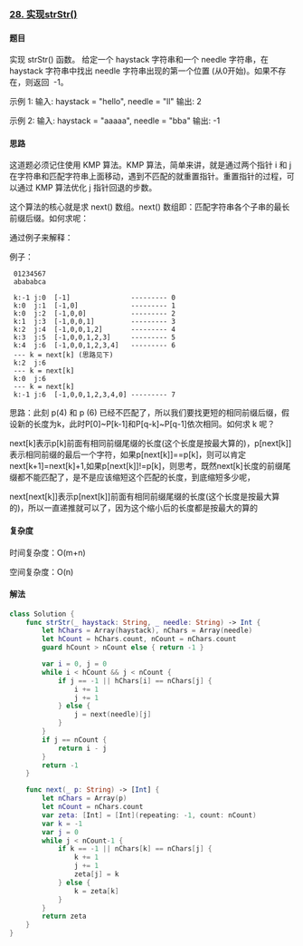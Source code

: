 ### [28. 实现strStr()](https://leetcode-cn.com/problems/implement-strstr/)

#### 题目

实现 strStr() 函数。
给定一个 haystack 字符串和一个 needle 字符串，在 haystack 字符串中找出 needle 字符串出现的第一个位置 (从0开始)。如果不存在，则返回  -1。

示例 1:
输入: haystack = "hello", needle = "ll"
输出: 2

示例 2:
输入: haystack = "aaaaa", needle = "bba"
输出: -1

#### 思路

这道题必须记住使用 KMP 算法。KMP 算法，简单来讲，就是通过两个指针 i 和 j 在字符串和匹配字符串上面移动，遇到不匹配的就重置指针。重置指针的过程，可以通过 KMP 算法优化 j 指针回退的步数。

这个算法的核心就是求 next() 数组。next() 数组即：匹配字符串各个子串的最长前缀后缀。如何求呢：

通过例子来解释：

例子：

```
 01234567
 abababca

 k:-1 j:0  [-1]               --------- 0
 k:0  j:1  [-1,0]             --------- 1
 k:0  j:2  [-1,0,0]           --------- 2
 k:1  j:3  [-1,0,0,1]         --------- 3
 k:2  j:4  [-1,0,0,1,2]       --------- 4
 k:3  j:5  [-1,0,0,1,2,3]     --------- 5
 k:4  j:6  [-1,0,0,1,2,3,4]   --------- 6
 --- k = next[k] (思路见下)
 k:2  j:6
 --- k = next[k]
 k:0  j:6
 --- k = next[k]
 k:-1 j:6  [-1,0,0,1,2,3,4,0] --------- 7
```

思路：此刻 p(4) 和 p (6) 已经不匹配了，所以我们要找更短的相同前缀后缀，假设新的长度为k，此时P[0]~P[k-1]和P[q-k]~P[q-1]依次相同。如何求 k 呢？

next[k]表示p[k]前面有相同前缀尾缀的长度(这个长度是按最大算的)，p[next[k]]表示相同前缀的最后一个字符，如果p[next[k]]==p[k]，则可以肯定next[k+1]=next[k]+1,如果p[next[k]]!=p[k]，则思考，既然next[k]长度的前缀尾缀都不能匹配了，是不是应该缩短这个匹配的长度，到底缩短多少呢，

next[next[k]]表示p[next[k]]前面有相同前缀尾缀的长度(这个长度是按最大算的)，所以一直递推就可以了，因为这个缩小后的长度都是按最大的算的

#### 复杂度

时间复杂度：O(m+n)

空间复杂度：O(n)

#### 解法

```swift
class Solution {
    func strStr(_ haystack: String, _ needle: String) -> Int {
        let hChars = Array(haystack), nChars = Array(needle)
        let hCount = hChars.count, nCount = nChars.count
        guard hCount > nCount else { return -1 }

        var i = 0, j = 0
        while i < hCount && j < nCount {
            if j == -1 || hChars[i] == nChars[j] {
                i += 1
                j += 1
            } else {
                j = next(needle)[j]
            }
        }
        if j == nCount {
            return i - j
        }
        return -1
    }

    func next(_ p: String) -> [Int] {
        let nChars = Array(p)
        let nCount = nChars.count
        var zeta: [Int] = [Int](repeating: -1, count: nCount)
        var k = -1
        var j = 0
        while j < nCount-1 {
            if k == -1 || nChars[k] == nChars[j] {
                k += 1
                j += 1
                zeta[j] = k
            } else {
                k = zeta[k]
            }
        }
        return zeta
    }
}
```
